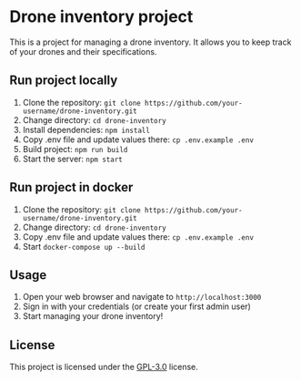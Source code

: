 # Drone inventory project

This is a project for managing a drone inventory. It allows you to keep track of your drones and their specifications.

## Run project locally

1. Clone the repository: `git clone https://github.com/your-username/drone-inventory.git`
2. Change directory: `cd drone-inventory`
3. Install dependencies: `npm install`
4. Copy .env file and update values there: `cp .env.example .env` 
5. Build project: `npm run build`
6. Start the server: `npm start`

## Run project in docker
1. Clone the repository: `git clone https://github.com/your-username/drone-inventory.git`
2. Change directory: `cd drone-inventory`
3. Copy .env file and update values there: `cp .env.example .env` 
4. Start `docker-compose up --build`


## Usage

1. Open your web browser and navigate to `http://localhost:3000`
2. Sign in with your credentials (or create your first admin user)
3. Start managing your drone inventory!

## License

This project is licensed under the [GPL-3.0](LICENSE) license.